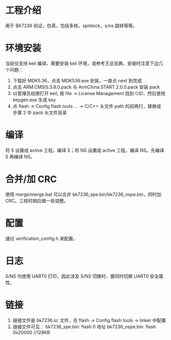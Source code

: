 # 工程介绍

用于 BK7236 验证，仿真，包括多核，spinlock，s/ns 跳转等等。

# 环境安装

当前仅支持 keil 编译，需要安装 keil 环境，请参考王总宝典，安装时注意下边几个问题：

1. 下载好 MDK5.36，点击 MDK536.exe 安装，一直点 next 到完成
2. 点击  ARM.CMSIS.5.8.0.pack 与 ArmChina.START.2.0.0.pack 安装 pack
3. 以管理员权限打开 keil, 按 file -> License Management 找到 CID，然后使用 keygen.exe 生成 key
4. 点 flash -> Config flash tools ... -> C/C++ 头文件 path 的前两行，替换成 步骤 2 中 pack 头文件目录

# 编译

将 S 设置成 active 工程，编译 S；将 NS 设置成 active 工程，编译 NS。先编译 S 再编译 NS。

# 合并/加 CRC

使用 merge/merge.bat 可以合并 bk7236_spe.bin/bk7236_nspe.bin，同时加 CRC。三核时相应做一些调整。

# 配置

通过 verification_config.h 来配置。

# 日志

S/NS 均使用 UART0 打印，因此涉及 S/NS 切换时，要同时切换 UART0 安全属性。

# 链接 

1. 链接文件是 bk7236.sc 文件，在 flash -> Config flash tools -> linker 中配置
2. 链接文件可见：
   bk7236_spe.bin: flash 0 地址
   bk7236_nspe.bin: flash 0x20000 //128KB
